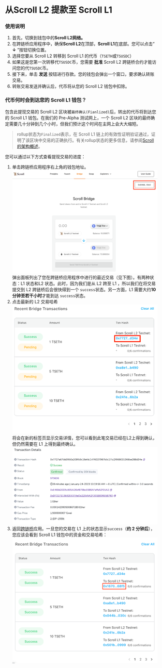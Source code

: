 # 从Scroll L2 提款至 Scroll L1

### 使用说明

1. 首先，切换到钱包中的**Scroll L2网络。**
2. 在跨链桥应用程序中，确保**Scroll L2**在顶部，**Scroll L1**在底部。您可以点击“ **↓** ”按钮切换位置。
3. 选择您要从 Scroll L2 转移到 Scroll L1 的代币（`TSETH`或`TSUSDC`）
4. 如果这是您第一次转移代`TSUSDC`币，您需要 **批准** Scroll L2 跨链桥合约才能访问您的代`TSUSDC`币。
5. 接下来，单击 **发送** 按钮进行存款。您的钱包会弹出一个窗口，要求确认转账交易。
6. 转账交易发送并确认后，代币将从您的 Scroll L2 钱包中扣除。
    

### 代币何时会到达您的 Scroll L1 钱包？

包含此提现交易的 Scroll L2 区块被`最终确认(Fianlized)`后，转出的代币将到达您的 Scroll L1 钱包。在我们的 Pre-Alpha 测试网上，一个 Scroll L2 区块的最终确定需要几十分钟到几个小时，但我们预计这个时间在主网上会大大缩短。

> rollup状态为`Finalized`表示，在 Scroll L1 链上的有效性证明验证通过，证明了该区块中交易的正确执行。有关rollup状态的更多信息，请参阅[Scroll 的架构概述](https://scroll.mirror.xyz/nDAbJbSIJdQIWqp9kn8J0MVS4s6pYBwHmK7keidQs-k)。

您可以通过以下方式查看提现交易的进度：

1. 单击跨链桥应用程序右上角的钱包地址。
	![withdraw](img/withdraw_1.png)
	弹出面板列出了您在跨链桥应用程序中进行的最近交易（见下图）。有两种状态：L1 状态和L2 状态。此时，因为我们是从 L2 跨至 L1 ，所以我们在将交易提交到 L2 跨链桥后会很快得到一个 `success`状态。另一方面，L1 需要大约**10 分钟至若干小时**才能到达 `success`状态。
2. 点击最新的 L2 交易哈希
	![withdraw](img/withdraw_2.png)
	将会在新的标签页显示交易详情，您可以看到此笔交易已经在L2上得到确认，但仍然需要在 L1 上得到最终确认。
	![withdraw](img/withdraw_3.png)
3. 返回[跨链桥](https://scroll.io/prealpha/bridge)应用。一旦您的交易在 L1 上的状态显示`success`（**约 2 分钟后**），您应该会看到 Scroll L1 钱包中的资金和交易哈希：
	![withdraw](img/withdraw_4.png)